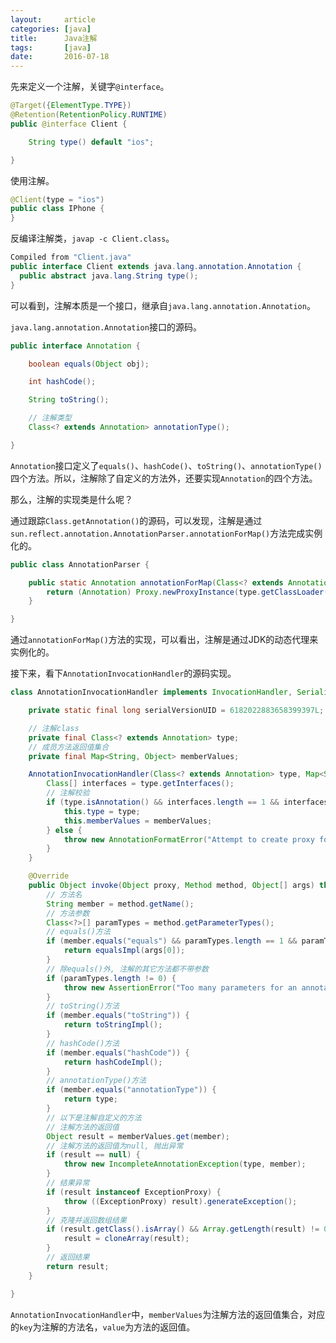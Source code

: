 ```yaml
---
layout:     article
categories: [java]
title:      Java注解
tags:       [java]
date:       2016-07-18
---
```


先来定义一个注解，关键字`@interface`。

```java
@Target({ElementType.TYPE})
@Retention(RetentionPolicy.RUNTIME)
public @interface Client {

    String type() default "ios";

}
```

使用注解。

```java
@Client(type = "ios")
public class IPhone {
}
```

反编译注解类，`javap -c Client.class`。

```java
Compiled from "Client.java"
public interface Client extends java.lang.annotation.Annotation {
  public abstract java.lang.String type();
}
```

可以看到，注解本质是一个接口，继承自`java.lang.annotation.Annotation`。

`java.lang.annotation.Annotation`接口的源码。

```java
public interface Annotation {

    boolean equals(Object obj);

    int hashCode();

    String toString();

    // 注解类型
    Class<? extends Annotation> annotationType();

}
```

`Annotation`接口定义了`equals()`、`hashCode()`、`toString()`、`annotationType()`四个方法。所以，注解除了自定义的方法外，还要实现`Annotation`的四个方法。

那么，注解的实现类是什么呢？

通过跟踪`Class.getAnnotation()`的源码，可以发现，注解是通过`sun.reflect.annotation.AnnotationParser.annotationForMap()`方法完成实例化的。

```java
public class AnnotationParser {

    public static Annotation annotationForMap(Class<? extends Annotation> type, Map<String, Object> memberValues) {
        return (Annotation) Proxy.newProxyInstance(type.getClassLoader(), new Class[]{type}, new AnnotationInvocationHandler(type, memberValues));
    }

}
```

通过`annotationForMap()`方法的实现，可以看出，注解是通过JDK的动态代理来实例化的。

接下来，看下`AnnotationInvocationHandler`的源码实现。

```java
class AnnotationInvocationHandler implements InvocationHandler, Serializable {

    private static final long serialVersionUID = 6182022883658399397L;

    // 注解class
    private final Class<? extends Annotation> type;
    // 成员方法返回值集合
    private final Map<String, Object> memberValues;

    AnnotationInvocationHandler(Class<? extends Annotation> type, Map<String, Object> memberValues) {
        Class[] interfaces = type.getInterfaces();
        // 注解校验
        if (type.isAnnotation() && interfaces.length == 1 && interfaces[0] == Annotation.class) {
            this.type = type;
            this.memberValues = memberValues;
        } else {
            throw new AnnotationFormatError("Attempt to create proxy for a non-annotation type.");
        }
    }

    @Override
    public Object invoke(Object proxy, Method method, Object[] args) throws Throwable {
        // 方法名
        String member = method.getName();
        // 方法参数
        Class<?>[] paramTypes = method.getParameterTypes();
        // equals()方法
        if (member.equals("equals") && paramTypes.length == 1 && paramTypes[0] == Object.class) {
            return equalsImpl(args[0]);
        }
        // 除equals()外, 注解的其它方法都不带参数
        if (paramTypes.length != 0) {
            throw new AssertionError("Too many parameters for an annotation method");
        }
        // toString()方法
        if (member.equals("toString")) {
            return toStringImpl();
        }
        // hashCode()方法
        if (member.equals("hashCode")) {
            return hashCodeImpl();
        }
        // annotationType()方法
        if (member.equals("annotationType")) {
            return type;
        }
        // 以下是注解自定义的方法
        // 注解方法的返回值
        Object result = memberValues.get(member);
        // 注解方法的返回值为null, 抛出异常
        if (result == null) {
            throw new IncompleteAnnotationException(type, member);
        }
        // 结果异常
        if (result instanceof ExceptionProxy) {
            throw ((ExceptionProxy) result).generateException();
        }
        // 克隆并返回数组结果
        if (result.getClass().isArray() && Array.getLength(result) != 0) {
            result = cloneArray(result);
        }
        // 返回结果
        return result;
    }

}
```

`AnnotationInvocationHandler`中，`memberValues`为注解方法的返回值集合，对应的`key`为注解的方法名，`value`为方法的返回值。
